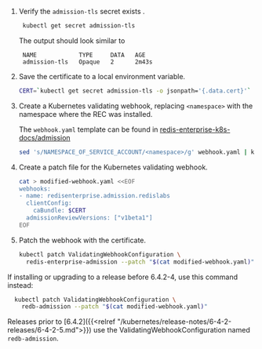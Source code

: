 1. Verify the `admission-tls` secret exists .

    ```sh
     kubectl get secret admission-tls
    ```
  
    The output should look similar to
  
    ```
     NAME            TYPE     DATA   AGE
     admission-tls   Opaque   2      2m43s
    ```

2. Save the certificate to a local environment variable.

    ```sh
    CERT=`kubectl get secret admission-tls -o jsonpath='{.data.cert}'`
    ```

3. Create a Kubernetes validating webhook, replacing `<namespace>` with the namespace where the REC was installed.
   
    The `webhook.yaml` template can be found in [redis-enterprise-k8s-docs/admission](https://github.com/RedisLabs/redis-enterprise-k8s-docs/tree/master/admission)

    ```sh
    sed 's/NAMESPACE_OF_SERVICE_ACCOUNT/<namespace>/g' webhook.yaml | kubectl create -f -
    ```

4. Create a patch file for the Kubernetes validating webhook.

    ```sh
    cat > modified-webhook.yaml <<EOF
    webhooks:
    - name: redisenterprise.admission.redislabs
      clientConfig:
        caBundle: $CERT
      admissionReviewVersions: ["v1beta1"]
    EOF
    ```

5. Patch the webhook with the certificate.

    ```sh
    kubectl patch ValidatingWebhookConfiguration \
      redis-enterprise-admission --patch "$(cat modified-webhook.yaml)"
    ```

  If installing or upgrading to a release before 6.4.2-4, use this command instead:

  ```sh
    kubectl patch ValidatingWebhookConfiguration \
      redb-admission --patch "$(cat modified-webhook.yaml)"
  ```

  Releases prior to [6.4.2]({{<relref "/kubernetes/release-notes/6-4-2-releases/6-4-2-5.md">}}) use the ValidatingWebhookConfiguration named `redb-admission`.
